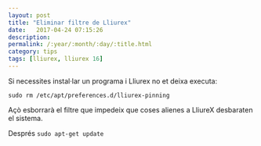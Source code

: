 ```yaml
---
layout: post
title: "Eliminar filtre de Lliurex"
date:   2017-04-24 07:15:26
description:
permalink: /:year/:month/:day/:title.html
category: tips
tags: [lliurex, lliurex 16]
---
```


Si necessites instal·lar un programa i Lliurex no et deixa executa:

    sudo rm /etc/apt/preferences.d/lliurex-pinning

Açò esborrarà el filtre que impedeix que coses alienes a LliureX desbaraten el sistema.

Després `sudo apt-get update`
